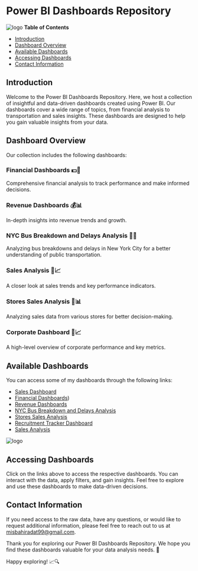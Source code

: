 # Power BI Dashboards Repository

![logo](https://github.com/misbahiradat/Forecasting-of-Currency-Price/blob/main/DALL%C2%B7E%202023-11-01%2011.34.15%20-%20Detailed%20full-screen%20layout%20of%20an%20intricate%20interactive%20dashboard.%20The%20design%20features%20organized%20widgets_%20pie%20charts%20depicting%20user%20demographics%2C%20vert.png)
**Table of Contents**
- [Introduction](#introduction)
- [Dashboard Overview](#dashboard-overview)
- [Available Dashboards](#available-dashboards)
- [Accessing Dashboards](#accessing-dashboards)
- [Contact Information](#contact-information)

## Introduction

Welcome to the Power BI Dashboards Repository. Here, we host a collection of insightful and data-driven dashboards created using Power BI. Our dashboards cover a wide range of topics, from financial analysis to transportation and sales insights. These dashboards are designed to help you gain valuable insights from your data.

## Dashboard Overview

Our collection includes the following dashboards:

### Financial Dashboards 💵💼
Comprehensive financial analysis to track performance and make informed decisions.

### Revenue Dashboards 💰📊
In-depth insights into revenue trends and growth.

### NYC Bus Breakdown and Delays Analysis 🚌🗽
Analyzing bus breakdowns and delays in New York City for a better understanding of public transportation.

### Sales Analysis 🛒📈
A closer look at sales trends and key performance indicators.

### Stores Sales Analysis 🏪📊
Analyzing sales data from various stores for better decision-making.

### Corporate Dashboard 🏢📈
A high-level overview of corporate performance and key metrics.

## Available Dashboards

You can access some of my dashboards through the following links:

- [Sales Dashboard](https://app.powerbi.com/view?r=eyJrIjoiZjlmNTM2ZmYtNjEwNy00YzhmLWFlNTQtYTFiZjdiZDdkYWU2IiwidCI6ImZlZTNiOTE2LTAxYzEtNDk4Ny1hNjQ2LWUxOTM0MzJiOWVhYSIsImMiOjl9)
- [Financial Dashboards](https://app.powerbi.com/view?r=eyJrIjoiMGI5MDM2ZDItZDc4Mi00NTM3LTgxNjktMzllNjg4ODg3Mzc4IiwidCI6ImZlZTNiOTE2LTAxYzEtNDk4Ny1hNjQ2LWUxOTM0MzJiOWVhYSIsImMiOjl9))
- [Revenue Dashboards](https://app.powerbi.com/view?r=eyJrIjoiODA4OGFlMjItYzg0ZS00YTA5LWFmZjItNDM1YmZkOTRhYTQxIiwidCI6ImZlZTNiOTE2LTAxYzEtNDk4Ny1hNjQ2LWUxOTM0MzJiOWVhYSIsImMiOjl9&pageName=ReportSectiona9df55179010b3731cc3)
- [NYC Bus Breakdown and Delays Analysis](https://app.powerbi.com/view?r=eyJrIjoiNDA2ZGZmNzYtMmE0NC00NzBiLWJmYTAtYjk4Y2MyOTgwYjc0IiwidCI6ImZlZTNiOTE2LTAxYzEtNDk4Ny1hNjQ2LWUxOTM0MzJiOWVhYSIsImMiOjl9)
- [Stores Sales Analysis](https://app.powerbi.com/view?r=eyJrIjoiZGE5MTEyZTAtNzI0Zi00OWFjLTlkMzEtMzQ3MjExM2Q2ZGY2IiwidCI6ImZlZTNiOTE2LTAxYzEtNDk4Ny1hNjQ2LWUxOTM0MzJiOWVhYSIsImMiOjl9)
- [Recruitment Tracker Dashboard](https://app.powerbi.com/view?r=eyJrIjoiMzQ3NTVmYjAtNzJjOS00YjhlLTg4MzMtNjk0OGM2ZTM4NTUxIiwidCI6ImZlZTNiOTE2LTAxYzEtNDk4Ny1hNjQ2LWUxOTM0MzJiOWVhYSIsImMiOjl9&pageName=ReportSection/)
- [Sales Analysis](https://app.powerbi.com/view?r=eyJrIjoiZTVmMDgxMjMtNGY1MC00N2E4LWJmOGEtNDc4M2M5YmFlNTg1IiwidCI6ImZlZTNiOTE2LTAxYzEtNDk4Ny1hNjQ2LWUxOTM0MzJiOWVhYSIsImMiOjl9)

![logo](https://github.com/misbahiradat/Forecasting-of-Currency-Price/blob/main/DALL%C2%B7E%202023-11-01%2011.33.04%20-%20Photo%20of%20a%20close-up%20digital%20screen%20displaying%20a%20comprehensive%20interactive%20dashboard.%20The%20dashboard%20contains%20various%20widgets_%20a%20map%20highlighting%20global.png)

## Accessing Dashboards

Click on the links above to access the respective dashboards. You can interact with the data, apply filters, and gain insights. Feel free to explore and use these dashboards to make data-driven decisions.

## Contact Information

If you need access to the raw data, have any questions, or would like to request additional information, please feel free to reach out to us at [misbahiradat99@gmail.com](mailto:misbahiradat99@gmail.com).

Thank you for exploring our Power BI Dashboards Repository. We hope you find these dashboards valuable for your data analysis needs. 🚀

Happy exploring! 📈🔍
 
 
 
 
 
 
 
 
 
 
 
 
 
 
 
 
 
 
 
 
 
 
 
 
 
 
 
 
 
 
 
 
 
 
 
 
 
 
 
 
 
 
 
 
 
 
 
 
 
 
 
 
 
 
 
 
 
 
 
 
 
 
 
 
 
 
 
 
 
 
 
 
 
 
 
 
 
 
 
 
 
 
 
 
 
 
 
 
 
 
 
 
 
 
 
 
 
 
 
 
 
 
 
 
 
 
 
 
 
 
 
 
 
 
 
 
 
 
 
 
 
 
 
 
 
 
 
 
 
 
 
 
 
 
 
 
 
 
 
 
 
 
 
 
 
 
 
 
 
 
 
 
 
 
 
 
 
 
 
 
 
 
 
 
 
 
 
 
 
 
 
 
 
 
 
 
 
 
 
 
 
 
 
 
 
 
 
 
 
 
 
 
 
 
 
 
 
 
 
 
 
 
 
 
 
 
 
 
 
 
 
 
 
 
 
 
 
 
 
 
 
 
 
 
 
 
 
 
 
 
 
 
 
 
 
 
 
 
 
 
 
 
 
 
 
 
 
 
 
 
 
 
 
 
 
 
 
 
 
 
 
 
 
 
 
 
 
 
 
 
 
 
 
 
 
 
 
 
 
 
 
 
 
 
 
 
 
 
 
 
 
 
 
 
 
 
 
 
 
 
 
 
 
 
 
 
 
 
 
 
 
 
 
 
 
 
 
 
 
 
 
 
 
 
 
 
 
 
 
 
 
 
 
 
 
 
 
 
 
 
 
 
 
 
 
 
 
 
 
 
 
 
 
 
 
 
 
 
 
 
 
 
 
 
 
 
 
 
 
 
 
 
 
 
 
 
 
 
 
 
 
 
 
 
 
 
 
 
 
 
 
 
 
 
 
 
 
 
 
 
 
 
 
 
 
 
 
 
 
 
 
 
 
 
 
 
 
 
 
 
 
 
 
 
 
 
 
 
 
 
 
 
 
 
 
 
 
 
 
 
 
 
 
 
 
 
 
 
 
 
 
 
 
 
 
 
 
 
 
 
 
 
 
 
 
 
 
 
 
 
 
 
 
 
 
 
 
 
 
 
 
 
 
 
 
 
 
 
 
 
 
 
 
 
 
 
 
 
 
 
 
 
 
 
 
 
 
 
 
 
 
 
 
 
 
 
 
 
 
 
 
 
 
 
 
 
 
 
 
 
 
 
 
 
 
 
 
 
 
 
 
 
 
 
 
 
 
 
 
 
 
 
 
 
 
 
 
 
 
 
 
 
 
 
 
 
 
 
 
 
 
 
 
 
 
 
 
 
 
 
 
 
 
 
 
 
 
 
 
 
 
 
 
 
 
 
 
 
 
 
 
 
 
 
 
 
 
 
 
 
 
 
 
 
 
 
 
 
 
 
 
 
 
 
 
 
 
 
 
 
 
 
 
 
 
 
 
 
 
 
 
 
 
 
 
 
 
 
 
 
 
 
 
 
 
 
 
 
 
 
 
 
 
 
 
 
 
 
 
 
 
 
 
 
 
 
 
 
 
 
 
 
 
 
 
 
 
 
 
 
 
 
 
 
 
 
 
 
 
 
 
 
 
 
 
 
 
 
 
 
 
 
 
